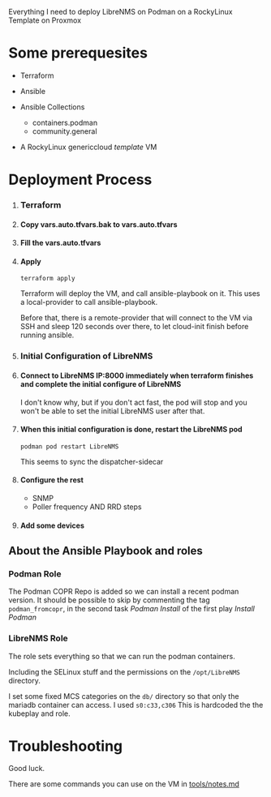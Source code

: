 
Everything I need to deploy LibreNMS on Podman on a RockyLinux Template on Proxmox


# Some prerequesites

- Terraform
- Ansible
- Ansible Collections
  - containers.podman
  - community.general

- A RockyLinux genericcloud *template* VM


# Deployment Process

1. ### Terraform

2. #### Copy vars.auto.tfvars.bak to vars.auto.tfvars

3. #### Fill the vars.auto.tfvars

4. #### Apply
    `terraform apply`

    Terraform will deploy the VM, and call ansible-playbook on it.
This uses a local-provider to call ansible-playbook. 

    Before that, there is a remote-provider that will connect to the VM via SSH and
sleep 120 seconds over there, to let cloud-init finish before running ansible.


5. ### Initial Configuration of LibreNMS

  6. #### Connect to LibreNMS IP:8000 immediately when terraform finishes and complete the initial configure of LibreNMS
      I don't know why, but if you don't act fast, the pod will stop and you won't be able to set the initial LibreNMS user after that.
  7. #### When this initial configuration is done, restart the LibreNMS pod
      `podman pod restart LibreNMS`

      This seems to sync the dispatcher-sidecar
  8. #### Configure the rest
      - SNMP
      - Poller frequency AND RRD steps
  9. #### Add some devices

## About the Ansible Playbook and roles

### Podman Role

The Podman COPR Repo is added so we can install a recent podman version.
It should be possible to skip by commenting the tag `podman_fromcopr`, in the second task *Podman Install* of the first play *Install Podman*

### LibreNMS Role

The role sets everything so that we can run the podman containers.

Including the SELinux stuff and the permissions on the `/opt/LibreNMS` directory.

I set some fixed MCS categories on the `db/` directory so that only the mariadb container can access. I used `s0:c33,c306`
This is hardcoded the the kubeplay and role.

# Troubleshooting

Good luck.

There are some commands you can use on the VM in [tools/notes.md](tools/notes.md)
